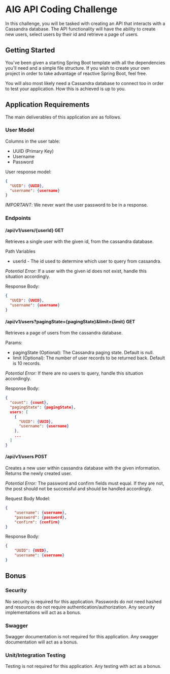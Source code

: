 # AIG API Coding Challenge
In this challenge, you will be tasked with creating an API that interacts with a Cassandra database.
The API functionality will have the ability to create new users, select users by their id
and retrieve a page of users.

## Getting Started
You've been given a starting Spring Boot template with all the dependencies you'll need and a simple file
structure. If you wish to create your own project in order to take advantage of reactive Spring Boot, feel free.

You will also most likely need a Cassandra database to connect too in order to test your application. How
this is achieved is up to you. 

## Application Requirements
The main deliverables of this application are as follows.

### User Model
Columns in the user table:
- UUID (Primary Key)
- Username 
- Password 

User response model:
```json
{
  "UUID": {UUID},
  "username": {username}
}
```

*IMPORTANT*: We never want the user password to be in a response.

### Endpoints

#### /api/v1/users/{userId} GET
Retrieves a single user with the given id, from the cassandra database.

Path Variables 
- userId - The id used to determine which user to query from cassandra.

*Potential Error:* If a user with the given id does not exist, handle this situation accordingly.

Response Body:
```json
{
  "UUID": {UUID},
  "username": {username}
}
```

#### /api/v1/users?pagingState={pagingState}&limit={limit} GET
Retrieves a page of users from the cassandra database.

Params:
- pagingState (Optional): The Cassandra paging state. Default is null.
- limit (Optional): The number of user records to be returned back. Default is 10 records.

*Potential Error:* If there are no users to query, handle this situation accordingly.

Response Body:
```json
{
  "count": {count},
  "pagingState": {pagingState},
  users: [
    {
      "UUID": {UUID},
      "username": {username}
    },
    ...
  ]
}
```

#### /api/v1/users POST
Creates a new user within cassandra database with the given information. Returns the newly created user.

*Potential Error:* The password and confirm fields must equal.
 If they are not, the post should not be successful and should be handled accordingly.
 
Request Body Model:
```json
{
    "username": {username},
    "password": {password},
    "confirm": {confirm}
}
```
Response Body:
```json
{
    "UUID": {UUID},
    "username": {username}
}
```

## Bonus

### Security
No security is required for this application. Passwords do not need hashed and resources do not require
authentication/authorization. Any security implementations will act as a bonus.

### Swagger
Swagger documentation is not required for this application. Any swagger documentation will act as a bonus.

### Unit/Integration Testing
Testing is not required for this application. Any testing with act as a bonus.